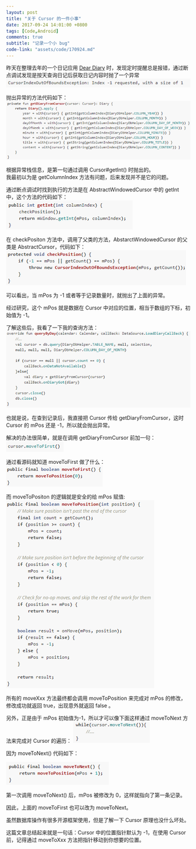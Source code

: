 ```yaml
---
layout: post
title: "关于 Cursor 的一件小事"
date: 2017-09-24 14:01:00 +0800
tags: [Code,Android]
comments: true
subtitle: "记录一个小 bug"
code-link: "assets/code/170924.md"
---  
```

昨天在整理去年的一个日记应用 [Dear Diary](https://github.com/wenhaiz/DearDiary) 时，发现定时提醒总是报错，通过断点调试发现是按天查询日记后获取日记内容时抛了一个异常  
![code01](/assets/img/post/code/170924_01.png)

抛出异常的方法代码如下：
![code02](/assets/img/post/code/170924_02.png)

根据异常栈信息，是第一句通过调用 Cursor#getInt() 时抛出的。   
我最初以为是 getColumnIndex 方法有问题，后来发现并不是它的问题。  

通过断点调试时找到执行的方法是在 AbstractWindowedCursor 中的 getInt 中，这个方法的代码如下： 
![code03](/assets/img/post/code/170924_03.png)

在 checkPositon 方法中，调用了父类的方法，AbstarctWindowedCursor 的父类是 AbstractCursor，代码如下： 
![code04](/assets/img/post/code/170924_04.png)

可以看出，当 mPos 为 -1 或者等于记录数量时，就抛出了上面的异常。   

经过研究，这个 mPos 就是数据在 Cursor 中对应的位置，相当于数组的下标，初始值为 -1。

了解这些后，我看了一下我的查询方法：  
![code05](/assets/img/post/code/170924_05.png)

也就是说，在查到记录后，我直接把 Cursor 传给 getDiaryFromCursor，这时 Cursor 的 mPos 还是 -1，所以就会抛出异常。   

解决的办法很简单，就是在调用 getDiaryFromCursor 前加一句： 
![code06](/assets/img/post/code/170924_06.png)

通过看源码就知道 moveToFirst 做了什么： 
![code07](/assets/img/post/code/170924_07.png)

而 moveToPositon 的逻辑就是安全的给 mPos 赋值: 
![code08](/assets/img/post/code/170924_08.png)

所有的 moveXxx 方法最终都会调用 moveToPosition 来完成对 mPos 的修改，修改成功就返回 true，出现意外就返回 false 。

另外，正是由于 mPos 初始值为-1，所以才可以像下面这样通过 moveToNext 方法来完成对 Cursor 的遍历： 
![code09](/assets/img/post/code/170924_09.png)

因为 moveToNext() 代码如下： 

![code10](/assets/img/post/code/170924_10.png)

第一次调用 moveToNext() 后，mPos 被修改为 0，这样就指向了第一条记录。  

因此，上面的 moveToFirst 也可以改为 moveToNext。 

虽然数据库操作有很多开源框架使用，但是了解一下 Cursor 原理也没什么坏处。   

这篇文章总结起来就是一句话：Cursor 中的位置指针默认为 -1，在使用 Cursor 前，记得通过 moveToXxx 方法把指针移动到你想要的位置。